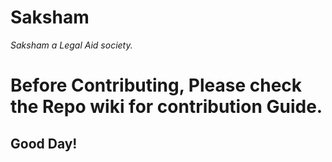 # Saksham
_Saksham a Legal Aid society._

# **Before Contributing, Please check the Repo wiki for contribution Guide.**

## Good Day!
